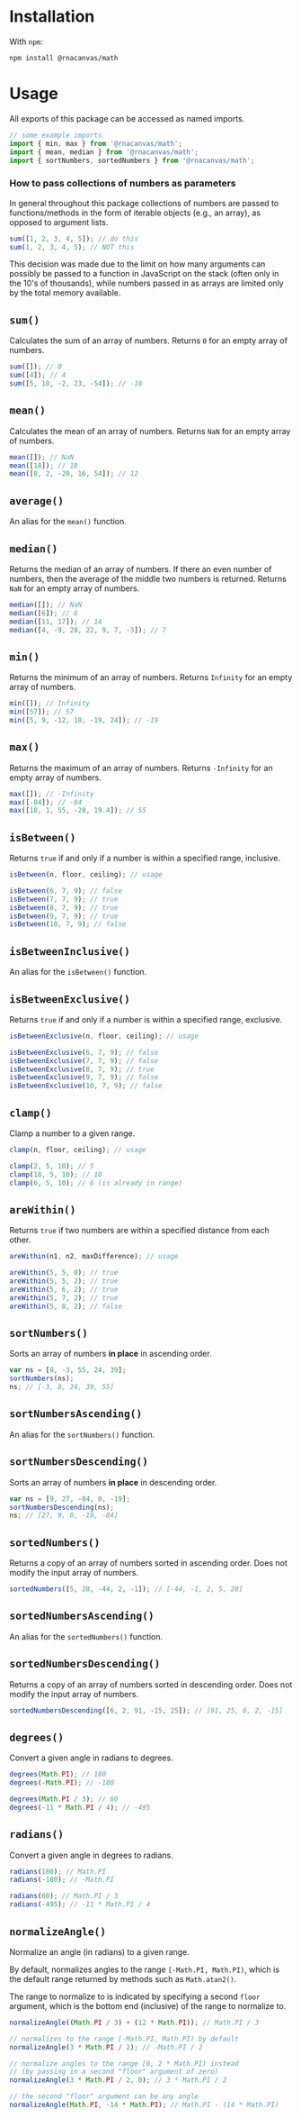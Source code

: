 # Installation

With `npm`:

```
npm install @rnacanvas/math
```

# Usage

All exports of this package can be accessed as named imports.

```javascript
// some example imports
import { min, max } from '@rnacanvas/math';
import { mean, median } from '@rnacanvas/math';
import { sortNumbers, sortedNumbers } from '@rnacanvas/math';
```

### How to pass collections of numbers as parameters

In general throughout this package
collections of numbers are passed to functions/methods
in the form of iterable objects (e.g., an array),
as opposed to argument lists.

```javascript
sum([1, 2, 3, 4, 5]); // do this
sum(1, 2, 3, 4, 5); // NOT this
```

This decision was made due to the limit on how many arguments
can possibly be passed to a function in JavaScript on the stack
(often only in the 10's of thousands),
while numbers passed in as arrays are limited only by the total memory available.

## `sum()`

Calculates the sum of an array of numbers.
Returns `0` for an empty array of numbers.

```javascript
sum([]); // 0
sum([4]); // 4
sum([5, 10, -2, 23, -54]); // -18
```

## `mean()`

Calculates the mean of an array of numbers.
Returns `NaN` for an empty array of numbers.

```javascript
mean([]); // NaN
mean([18]); // 18
mean([8, 2, -20, 16, 54]); // 12
```

## `average()`

An alias for the `mean()` function.

## `median()`

Returns the median of an array of numbers.
If there an even number of numbers,
then the average of the middle two numbers is returned.
Returns `NaN` for an empty array of numbers.

```javascript
median([]); // NaN
median([6]); // 6
median([11, 17]); // 14
median([4, -9, 28, 22, 9, 7, -3]); // 7
```

## `min()`

Returns the minimum of an array of numbers.
Returns `Infinity` for an empty array of numbers.

```javascript
min([]); // Infinity
min([57]); // 57
min([5, 9, -12, 18, -19, 24]); // -19
```

## `max()`

Returns the maximum of an array of numbers.
Returns `-Infinity` for an empty array of numbers.

```javascript
max([]); // -Infinity
max([-84]); // -84
max([18, 1, 55, -28, 19.4]); // 55
```

## `isBetween()`

Returns `true` if and only if a number is within a specified range, inclusive.

```javascript
isBetween(n, floor, ceiling); // usage

isBetween(6, 7, 9); // false
isBetween(7, 7, 9); // true
isBetween(8, 7, 9); // true
isBetween(9, 7, 9); // true
isBetween(10, 7, 9); // false
```

## `isBetweenInclusive()`

An alias for the `isBetween()` function.

## `isBetweenExclusive()`

Returns `true` if and only if a number is within a specified range, exclusive.

```javascript
isBetweenExclusive(n, floor, ceiling); // usage

isBetweenExclusive(6, 7, 9); // false
isBetweenExclusive(7, 7, 9); // false
isBetweenExclusive(8, 7, 9); // true
isBetweenExclusive(9, 7, 9); // false
isBetweenExclusive(10, 7, 9); // false
```

## `clamp()`

Clamp a number to a given range.

```javascript
clamp(n, floor, ceiling); // usage

clamp(2, 5, 10); // 5
clamp(18, 5, 10); // 10
clamp(6, 5, 10); // 6 (is already in range)
```

## `areWithin()`

Returns `true` if two numbers are within a specified distance from each other.

```javascript
areWithin(n1, n2, maxDifference); // usage

areWithin(5, 5, 0); // true
areWithin(5, 5, 2); // true
areWithin(5, 6, 2); // true
areWithin(5, 7, 2); // true
areWithin(5, 8, 2); // false
```

## `sortNumbers()`

Sorts an array of numbers <b>in place</b> in ascending order.

```javascript
var ns = [8, -3, 55, 24, 39];
sortNumbers(ns);
ns; // [-3, 8, 24, 39, 55]
```

## `sortNumbersAscending()`

An alias for the `sortNumbers()` function.

## `sortNumbersDescending()`

Sorts an array of numbers <b>in place</b> in descending order.

```javascript
var ns = [9, 27, -84, 0, -19];
sortNumbersDescending(ns);
ns; // [27, 9, 0, -19, -84]
```

## `sortedNumbers()`

Returns a copy of an array of numbers sorted in ascending order.
Does not modify the input array of numbers.

```javascript
sortedNumbers([5, 28, -44, 2, -1]); // [-44, -1, 2, 5, 28]
```

## `sortedNumbersAscending()`

An alias for the `sortedNumbers()` function.

## `sortedNumbersDescending()`

Returns a copy of an array of numbers sorted in descending order.
Does not modify the input array of numbers.

```javascript
sortedNumbersDescending([6, 2, 91, -15, 25]); // [91, 25, 6, 2, -15]
```

## `degrees()`

Convert a given angle in radians to degrees.

```javascript
degrees(Math.PI); // 180
degrees(-Math.PI); // -180

degrees(Math.PI / 3); // 60
degrees(-11 * Math.PI / 4); // -495
```

## `radians()`

Convert a given angle in degrees to radians.

```javascript
radians(180); // Math.PI
radians(-180); // -Math.PI

radians(60); // Math.PI / 3
radians(-495); // -11 * Math.PI / 4
```

##  `normalizeAngle()`

Normalize an angle (in radians) to a given range.

By default, normalizes angles to the range `[-Math.PI, Math.PI)`,
which is the default range returned by methods such as `Math.atan2()`.

The range to normalize to is indicated by specifying a second `floor` argument,
which is the bottom end (inclusive) of the range to normalize to.

```javascript
normalizeAngle((Math.PI / 3) + (12 * Math.PI)); // Math.PI / 3

// normalizes to the range [-Math.PI, Math.PI) by default
normalizeAngle(3 * Math.PI / 2); // -Math.PI / 2

// normalize angles to the range [0, 2 * Math.PI) instead
// (by passing in a second "floor" argument of zero)
normalizeAngle(3 * Math.PI / 2, 0); // 3 * Math.PI / 2

// the second "floor" argument can be any angle
normalizeAngle(Math.PI, -14 * Math.PI); // Math.PI - (14 * Math.PI)
```
